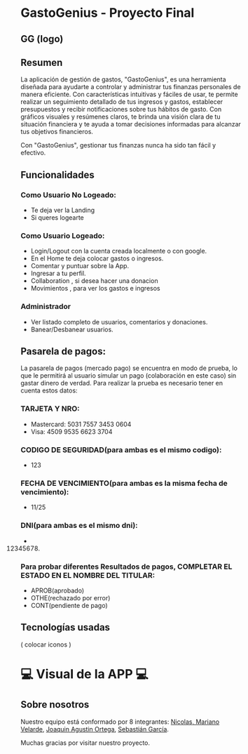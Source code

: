 
# GastoGenius - Proyecto Final

## GG (logo)

## Resumen

La aplicación de gestión de gastos, "GastoGenius", es una herramienta diseñada para ayudarte a controlar y administrar tus finanzas personales de manera eficiente.
 Con características intuitivas y fáciles de usar, te permite realizar un seguimiento detallado de tus ingresos y gastos, establecer presupuestos y recibir notificaciones 
sobre tus hábitos de gasto. Con gráficos visuales y resúmenes claros, te brinda una visión clara de tu situación financiera y te ayuda a tomar 
decisiones informadas para alcanzar tus objetivos financieros.

Con "GastoGenius", gestionar tus finanzas nunca ha sido tan fácil y efectivo.

## Funcionalidades

### Como Usuario No Logeado:

-   Te deja ver la Landing
-   Si queres logearte

### Como Usuario Logeado:

-   Login/Logout con la cuenta creada localmente o con google.
-   En el Home te deja colocar gastos o ingresos.
-   Comentar y puntuar sobre la App.
-   Ingresar a tu perfil.
-   Collaboration , si desea hacer una donacion
-   Movimientos , para ver los gastos e ingresos

### Administrador

-   Ver listado completo de usuarios, comentarios y donaciones.
-   Banear/Desbanear usuarios.

## Pasarela de pagos:
La pasarela de pagos (mercado pago) se encuentra en modo de prueba, lo que le permitirá al usuario simular un pago (colaboración en este caso) sin gastar dinero de verdad.
Para realizar la prueba es necesario tener en cuenta estos datos:

### TARJETA Y NRO:
- Mastercard: 5031 7557 3453 0604
- Visa: 4509 9535 6623 3704
### CODIGO DE SEGURIDAD(para ambas es el mismo codigo):
- 123
### FECHA DE VENCIMIENTO(para ambas es la misma fecha de vencimiento):
- 11/25
### DNI(para ambas es el mismo dni):
- 12345678.
### Para probar diferentes Resultados de pagos, COMPLETAR EL ESTADO EN EL NOMBRE DEL TITULAR:
- APROB(aprobado)
- OTHE(rechazado por error)
- CONT(pendiente de pago)



## Tecnologías usadas

( colocar iconos )

# 💻 Visual de la APP 💻

## Sobre nosotros

Nuestro equipo está conformado por 8 integrantes: [Nicolas, Mariano Velarde](https://github.com/Marianovelarde), [Joaquin Agustin Ortega](https://github.com/joaco1111), [Sebastián García](https://github.com/JhonAlfonso451).

Muchas gracias por visitar nuestro proyecto.
